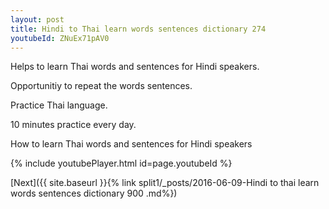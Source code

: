 ```yaml
---
layout: post
title: Hindi to Thai learn words sentences dictionary 274 
youtubeId: ZNuEx71pAV0
---
```

 
 
Helps to learn Thai words and sentences for Hindi speakers.

Opportunitiy to repeat the words sentences. 

Practice Thai language. 
 
10 minutes practice every day. 
 
How to learn Thai words and sentences for Hindi speakers 
 
{% include youtubePlayer.html id=page.youtubeId %}
 
 
[Next]({{ site.baseurl }}{% link  split1/_posts/2016-06-09-Hindi to thai learn words sentences dictionary 900 .md%})
 

